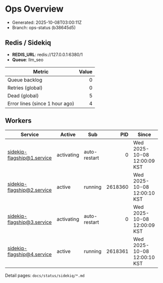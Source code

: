 # Ops Overview

- Generated: 2025-10-08T03:00:11Z
- Branch: ops-status (b38645d5)

## Redis / Sidekiq
- **REDIS_URL**: redis://127.0.0.1:6380/1
- **Queue**: llm_seo

| Metric | Value |
|---|---:|
| Queue backlog | 0 |
| Retries (global) | 0 |
| Dead (global) | 5 |
| Error lines (since 1 hour ago) | 4 |

## Workers
| Service | Active | Sub | PID | Since |
|---|---|---|---:|---|
| sidekiq-flagship@1.service | activating | auto-restart | 0 | Wed 2025-10-08 12:00:09 KST |
| sidekiq-flagship@2.service | active | running | 2618360 | Wed 2025-10-08 12:00:10 KST |
| sidekiq-flagship@3.service | activating | auto-restart | 0 | Wed 2025-10-08 12:00:09 KST |
| sidekiq-flagship@4.service | active | running | 2618361 | Wed 2025-10-08 12:00:10 KST |

Detail pages: `docs/status/sidekiq/*.md`
